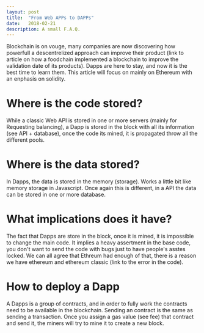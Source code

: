 ```yaml
---
layout: post
title:  "From Web APPs to DAPPs"
date:   2018-02-21
description: A small F.A.Q.
---
```


<!-- Intro -->
<p class="intro">Blockchain is on vouge, many companies are now discovering how powerfull a descentrelized approach can improve their product (link to article on how a foodchain implemented a blockchain to improve the validation date of its products). Dapps are here to stay, and now it is the best time to learn them. This article will focus on mainly on Ethereum with an enphasis on solidity.</p>

<!-- Basic: where are stored? -->
# Where is the code stored?
While a classic Web API is stored in one or more servers (mainly for Requesting balancing), a Dapp is stored in the block with all its information (see API + database), once the code its mined, it is propagated throw all the different pools.

<!-- Basic: Where is the data stored -->
# Where is the data stored?
In Dapps, the data is stored in the memory (storage). Works a little bit like memory storage in Javascript. Once again this is different, in a API the data can be stored in one or more database.

<!-- Basic: what changes? -->
# What implications does it have?
The fact that Dapps are store in the block, once it is mined, it is impossible to change the main code. It implies a heavy assertment in the base code, you don't want to send the code with bugs just to have people's asstes locked. We can all agree that Ethreum had enough of that, there is a reason we have ethereum and ethereum classic (link to the error in the code).

<!-- Basic: how much does it cost to deploy a Dapp -->
# How to deploy a Dapp
A Dapps is a group of contracts, and in order to fully work the contracts need to be available in the blockchain. Sending an contract is the same as sending a transaction. Once you assign a gas value (see fee) that contract and send it, the miners will try to mine it to create a new block.
